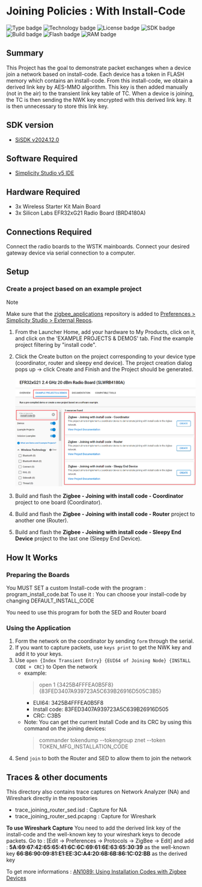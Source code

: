 # Joining Policies : With Install-Code #
![Type badge](https://img.shields.io/badge/Type-Virtual%20Application-green)
![Technology badge](https://img.shields.io/badge/Technology-Zigbee-green)
![License badge](https://img.shields.io/badge/License-Zlib-green)
![SDK badge](https://img.shields.io/badge/SDK-v2024.12.0-green)
![Build badge](https://img.shields.io/badge/Build-passing-green)
![Flash badge](https://img.shields.io/badge/Flash-235.91%20KB-blue)
![RAM badge](https://img.shields.io/badge/RAM-16.05%20KB-blue)

## Summary ##

This Project has the goal to demonstrate packet exchanges when a device join a network based on install-code.
Each device has a token in FLASH memory which contains an install-code. From this install-code, we obtain a derived link key by AES-MMO algorithm.
This key is then added manually (not in the air) to the transient link key table of TC.
When a device is joining, the TC is then sending the NWK key encrypted with this derived link key. It is then unnecessary to store this link key.

## SDK version ##

- [SiSDK v2024.12.0](https://github.com/SiliconLabs/simplicity_sdk/releases/tag/v2024.12.0)

## Software Required ##

- [Simplicity Studio v5 IDE](https://www.silabs.com/developers/simplicity-studio)

## Hardware Required ##

- 3x Wireless Starter Kit Main Board
- 3x Silicon Labs EFR32xG21 Radio Board (BRD4180A)

## Connections Required ##

Connect the radio boards to the WSTK mainboards. Connect your desired gateway device via serial connection to a computer.

## Setup ##

### Create a project based on an example project ###

> [!NOTE]
> Make sure that the [zigbee_applications](https://github.com/SiliconLabs/zigbee_applications) repository is added to [Preferences > Simplicity Studio > External Repos](https://docs.silabs.com/simplicity-studio-5-users-guide/latest/ss-5-users-guide-about-the-launcher/welcome-and-device-tabs).

1. From the Launcher Home, add your hardware to My Products, click on it, and click on the 'EXAMPLE PROJECTS & DEMOS' tab. Find the example project filtering by "install code".

2. Click the Create button on the project corresponding to your device type (coordinator, router and sleepy end device). The project creation dialog pops up -> click Create and Finish and the Project should be generated.

    ![create_project](image/create_project.png)

3. Build and flash the **Zigbee - Joining with install code - Coordinator** project to one board (Coordinator).

4. Build and flash the **Zigbee - Joining with install code - Router** project to another one (Router).

5. Build and flash the **Zigbee - Joining with install code - Sleepy End Device** project to the last one (Sleepy End Device).

## How It Works ##

### Preparing the Boards ###

You MUST SET a custom Install-code with the program : program_install_code.bat
To use it : You can choose your install-code by changing DEFAULT_INSTALL_CODE

You need to use this program for both the SED and Router board

### Using the Application ###

1. Form the network on the coordinator by sending `form` through the serial.
2. If you want to capture packets, use `keys print` to get the NWK key and add it to your keys.
3. Use `open {Index Transient Entry} {EUI64 of Joining Node} {INSTALL CODE + CRC}` to Open the network
    - example:
        > open 1 {3425B4FFFEA0B5F8} {83FED3407A939723A5C639B26916D505C3B5}
        - EUI64: 3425B4FFFEA0B5F8
        - Install code: 83FED3407A939723A5C639B26916D505
        - CRC: C3B5
    - Note: You can get the current Install Code and its CRC by using this command on the joining devices:
        > commander tokendump --tokengroup znet --token TOKEN_MFG_INSTALLATION_CODE
4. Send `join` to both the Router and SED to allow them to join the network

## Traces & other documents ##

This directory also contains trace captures on Network Analyzer (NA) and Wireshark directly in the repositories

- trace_joining_router_sed.isd : Capture for NA
- trace_joining_router_sed.pcapng : Capture for Wireshark

**To use Wireshark Capture**
You need to add the derived link key of the install-code and the well-known key to your wireshark keys to decode packets.
Go to : [Edit -> Preferences -> Protocols -> ZigBee -> Edit] and add :
**5A:69:67:42:65:65:41:6C:6C:69:61:6E:63:65:30:39** as the well-known key
**66:B6:90:09:81:E1:EE:3C:A4:20:6B:6B:86:1C:02:BB** as the derived key

To get more informations : [AN1089: Using Installation Codes with Zigbee Devices](https://www.silabs.com/documents/public/application-notes/an1089-using-installation-codes-with-zigbee-devices.pdf)
